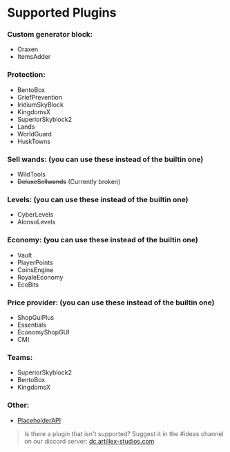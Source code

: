 # Supported Plugins

### Custom generator block:
* Oraxen
* ItemsAdder

### Protection:
* BentoBox
* GriefPrevention
* IridiumSkyBlock
* KingdomsX
* SuperiorSkyblock2
* Lands
* WorldGuard
* HuskTowns

### Sell wands: (you can use these instead of the builtin one)
* WildTools
* ~~DeluxeSellwands~~ (Currently broken)

### Levels: (you can use these instead of the builtin one)
* CyberLevels
* AlonsoLevels

### Economy: (you can use these instead of the builtin one)
* Vault
* PlayerPoints
* CoinsEngine
* RoyaleEconomy
* EcoBits

### Price provider: (you can use these instead of the builtin one)
* ShopGuiPlus
* Essentials
* EconomyShopGUI
* CMI

### Teams:
* SuperiorSkyblock2
* BentoBox
* KingdomsX

### Other:
* [PlaceholderAPI](AxGens-Placeholders.md)

> Is there a plugin that isn't supported? Suggest it in the #ideas channel on our discord server:
<font color="#1f67ff">[dc.artillex-studios.com](https://dc.artillex-studios.com/)</font>
